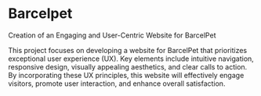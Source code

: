 # Barcelpet
Creation of an Engaging and User-Centric Website for BarcelPet

This project focuses on developing a website for BarcelPet that prioritizes exceptional user experience (UX). Key elements include intuitive navigation, responsive design, visually appealing aesthetics, and clear calls to action. By incorporating these UX principles, this website will effectively engage visitors, promote user interaction, and enhance overall satisfaction.